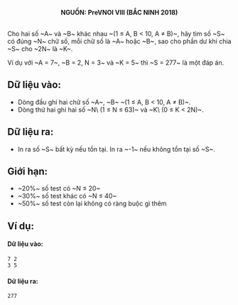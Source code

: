 **<center>NGUỒN: PreVNOI Ⅷ (BẮC NINH 2018)</center>**
<br>

Cho hai số ~A~ và ~B~ khác nhau ~(1 ≤ A, B < 10, A ≠ B)~, hãy tìm số ~S~ có đúng ~N~ chữ số, mỗi chữ số là ~A~ hoặc ~B~, sao cho phần dư khi chia ~S~ cho ~2N~ là ~K~.

Ví dụ với ~A = 7~, ~B = 2, N = 3~ và ~K = 5~ thì ~S = 277~ là một đáp án.

## Dữ liệu vào:
- Dòng đầu ghi hai chữ số ~A~, ~B~ ~(1 ≤ A, B < 10, A ≠ B)~.
- Dòng thứ hai ghi hai số ~N\ (1 ≤ N ≤ 63)~ và ~K\ (0 ≤ K < 2N)~.

## Dữ liệu ra:
- In ra số ~S~ bất kỳ nếu tồn tại. In ra ~-1~ nếu không tồn tại số ~S~.

## Giới hạn:
- ~20\%~ số test có ~N ≤ 20~
- ~30\%~ số test khác có ~N ≤ 40~
- ~50\%~ số test còn lại không có ràng buộc gì thêm

## Ví dụ:
#### Dữ liệu vào:
```
7 2
3 5
```

#### Dữ liệu ra:
```
277
```